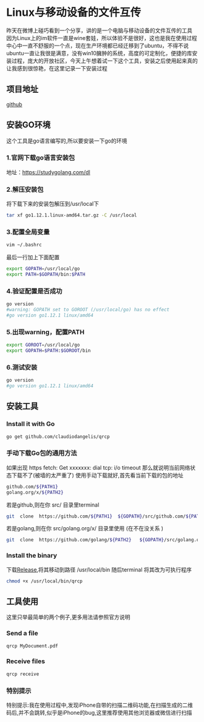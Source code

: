 # Linux与移动设备的文件互传


昨天在微博上碰巧看到一个分享，讲的是一个电脑与移动设备的文件互传的工具
因为Linux上的im软件一直是wine套娃，所以体验不是很好，这也是我在使用过程中心中一直不舒服的一个点，现在生产环境都已经迁移到了ubuntu，不得不说ubuntu一直让我很是满意，没有win10臃肿的系统，高度的可定制化，便捷的库安装过程，庞大的开放社区，今天上午想着试一下这个工具，安装之后使用起来真的让我感到很惊艳，在这里记录一下安装过程
<!-- more-->

## 项目地址
[github](https://github.com/claudiodangelis/qrcp)

## 安装GO环境
这个工具是go语言编写的,所以要安装一下go的环境
### 1.官网下载go语言安装包

地址：https://studygolang.com/dl

### 2.解压安装包

将下载下来的安装包解压到/usr/local下
```bash
tar xf go1.12.1.linux-amd64.tar.gz -C /usr/local
```
### 3.配置全局变量
```bash
vim ~/.bashrc
```
最后一行加上下面配置
```bash
export GOPATH=/usr/local/go
export PATH=$GOPATH/bin:$PATH
```
### 4.验证配置是否成功
```bash
go version
#warning: GOPATH set to GOROOT (/usr/local/go) has no effect
#go version go1.12.1 linux/amd64
```

### 5.出现warning，配置PATH
```bash
export GOROOT=/usr/local/go  
export GOPATH=$PATH:$GOROOT/bin  
```
### 6.测试安装

```bash
go version
#go version go1.12.1 linux/amd64
```

## 安装工具
### Install it with Go
```bash
go get github.com/claudiodangelis/qrcp
```
### **手动下载Go包的通用方法**
如果出现 https fetch: Get xxxxxxx: dial tcp: i/o timeout
那么就说明当前网络状态下载不了(被墙的太严重了)
使用手动下载就好,首先看当前下载的包的地址
```bash
github.com/${PATH1}
golang.org/x/${PATH2}  
```
若是github,则在你 src/ 目录里terminal
```bash
git  clone  https://github.com/${PATH1}  ${GOPATH}/src/github.com/${PATH1}
```
若是golang,则在你 src/golang.org/x/ 目录里使用  (在不在没关系 )
```bash
git  clone  https://github.com/golang/${PATH2}   ${GOPATH}/src/golang.org/x/${PATH2}
```
### Install the binary
下载[Release](https://github.com/claudiodangelis/qrcp/releases),将其移动到路径 /usr/local/bin 随后terminal 将其改为可执行程序
```bash
chmod +x /usr/local/bin/qrcp
```
## 工具使用
这里只举最简单的两个例子,更多用法请参照官方说明
### Send a file
```bash
qrcp MyDocument.pdf
```
### Receive files
```bash
qrcp receive
```
### 特别提示
特别提示:我在使用过程中,发现iPhone自带的扫描二维码功能,在扫描生成的二维码后,并不会跳转,似乎是iPhone的bug,这里推荐使用其他浏览器或微信进行扫描

